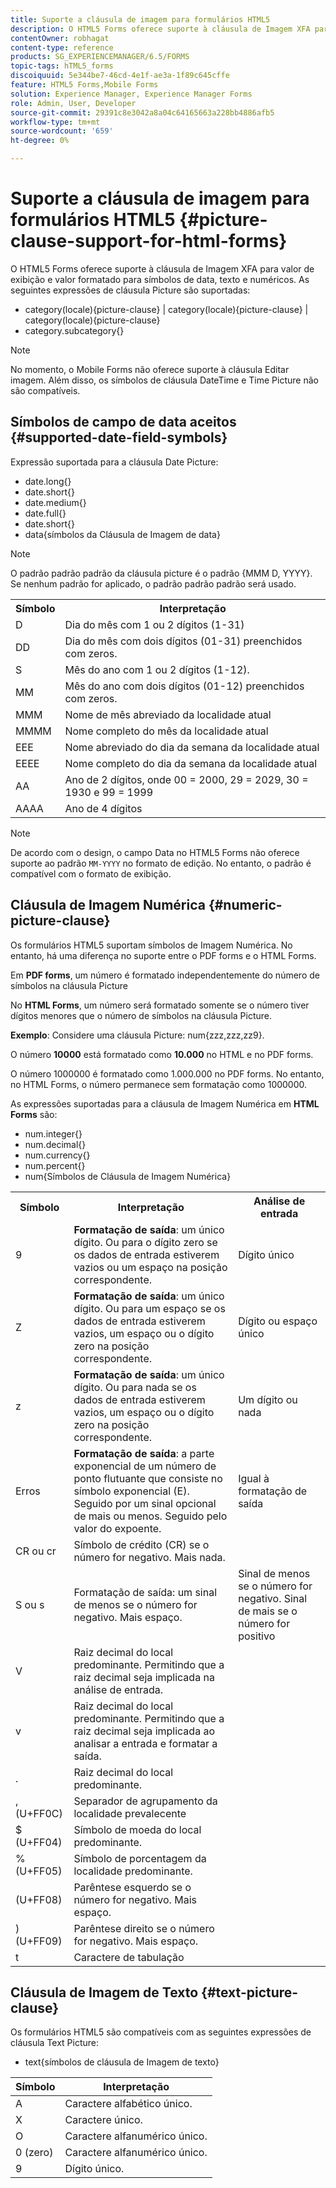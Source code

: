 ```yaml
---
title: Suporte a cláusula de imagem para formulários HTML5
description: O HTML5 Forms oferece suporte à cláusula de Imagem XFA para valor de exibição e valor formatado para símbolos de data, texto e numéricos.
contentOwner: robhagat
content-type: reference
products: SG_EXPERIENCEMANAGER/6.5/FORMS
topic-tags: hTML5_forms
discoiquuid: 5e344be7-46cd-4e1f-ae3a-1f89c645cffe
feature: HTML5 Forms,Mobile Forms
solution: Experience Manager, Experience Manager Forms
role: Admin, User, Developer
source-git-commit: 29391c8e3042a8a04c64165663a228bb4886afb5
workflow-type: tm+mt
source-wordcount: '659'
ht-degree: 0%

---
```


# Suporte a cláusula de imagem para formulários HTML5 {#picture-clause-support-for-html-forms}

O HTML5 Forms oferece suporte à cláusula de Imagem XFA para valor de exibição e valor formatado para símbolos de data, texto e numéricos. As seguintes expressões de cláusula Picture são suportadas:

* category(locale){picture-clause} | category(locale){picture-clause} | category(locale){picture-clause}
* category.subcategory{}

>[!NOTE]
>
>No momento, o Mobile Forms não oferece suporte à cláusula Editar imagem. Além disso, os símbolos de cláusula DateTime e Time Picture não são compatíveis.

## Símbolos de campo de data aceitos {#supported-date-field-symbols}

Expressão suportada para a cláusula Date Picture:

* date.long{}
* date.short{}
* date.medium{}
* date.full{}
* date.short{}
* data{símbolos da Cláusula de Imagem de data}

>[!NOTE]
>
>O padrão padrão padrão da cláusula picture é o padrão {MMM D, YYYY}. Se nenhum padrão for aplicado, o padrão padrão padrão será usado.

<table>
 <tbody>
  <tr>
   <th><strong>Símbolo</strong></th>
   <th>Interpretação</th>
  </tr>
  <tr>
   <td>D</td>
   <td>Dia do mês com 1 ou 2 dígitos (1-31)</td>
  </tr>
  <tr>
   <td>DD</td>
   <td>Dia do mês com dois dígitos (01-31) preenchidos com zeros.<br /> </td>
  </tr>
  <tr>
   <td>S</td>
   <td>Mês do ano com 1 ou 2 dígitos (1-12).<br /> </td>
  </tr>
  <tr>
   <td>MM</td>
   <td>Mês do ano com dois dígitos (01-12) preenchidos com zeros.<br /> </td>
  </tr>
  <tr>
   <td>MMM</td>
   <td>Nome de mês abreviado da localidade atual<br /> </td>
  </tr>
  <tr>
   <td>MMMM</td>
   <td>Nome completo do mês da localidade atual<br /> </td>
  </tr>
  <tr>
   <td>EEE</td>
   <td>Nome abreviado do dia da semana da localidade atual<br /> </td>
  </tr>
  <tr>
   <td>EEEE</td>
   <td>Nome completo do dia da semana da localidade atual<br /> </td>
  </tr>
  <tr>
   <td>AA</td>
   <td>Ano de 2 dígitos, onde 00 = 2000, 29 = 2029, 30 = 1930 e 99 = 1999<br /> </td>
  </tr>
  <tr>
   <td>AAAA</td>
   <td>Ano de 4 dígitos<br /> </td>
  </tr>
 </tbody>
</table>

>[!NOTE]
>
> De acordo com o design, o campo Data no HTML5 Forms não oferece suporte ao padrão `MM-YYYY` no formato de edição. No entanto, o padrão é compatível com o formato de exibição.

## Cláusula de Imagem Numérica {#numeric-picture-clause}

Os formulários HTML5 suportam símbolos de Imagem Numérica. No entanto, há uma diferença no suporte entre o PDF forms e o HTML Forms.

Em **PDF forms**, um número é formatado independentemente do número de símbolos na cláusula Picture

No **HTML Forms**, um número será formatado somente se o número tiver dígitos menores que o número de símbolos na cláusula Picture.

**Exemplo**: Considere uma cláusula Picture: num{zzz,zzz,zz9}.

O número **10000** está formatado como **10.000** no HTML e no PDF forms.

O número 1000000 é formatado como 1.000.000 no PDF forms. No entanto, no HTML Forms, o número permanece sem formatação como 1000000.

As expressões suportadas para a cláusula de Imagem Numérica em **HTML Forms** são:

* num.integer{}
* num.decimal{}
* num.currency{}
* num.percent{}
* num{Símbolos de Cláusula de Imagem Numérica}

<table>
 <tbody>
  <tr>
   <th><strong>Símbolo</strong></th>
   <th><strong>Interpretação</strong></th>
   <th>Análise de entrada</th>
  </tr>
  <tr>
   <td>9</td>
   <td><strong>Formatação de saída</strong>: um único dígito. Ou para o dígito zero se os dados de entrada estiverem vazios ou um espaço na posição correspondente.<br /> </td>
   <td>Dígito único</td>
  </tr>
  <tr>
   <td>Z</td>
   <td><strong>Formatação de saída</strong>: um único dígito. Ou para um espaço se os dados de entrada estiverem vazios, um espaço ou o dígito zero na posição correspondente.<br /> </td>
   <td>Dígito ou espaço único</td>
  </tr>
  <tr>
   <td>z</td>
   <td><strong>Formatação de saída</strong>: um único dígito. Ou para nada se os dados de entrada estiverem vazios, um espaço ou o dígito zero na posição correspondente.<br /> </td>
   <td>Um dígito ou nada</td>
  </tr>
  <tr>
   <td>Erros</td>
   <td><strong>Formatação de saída</strong>: a parte exponencial de um número de ponto flutuante que consiste no símbolo exponencial (E). Seguido por um sinal opcional de mais ou menos. Seguido pelo valor do expoente.<br /> </td>
   <td>Igual à formatação de saída</td>
  </tr>
  <tr>
   <td>CR ou cr<br /> </td>
   <td>Símbolo de crédito (CR) se o número for negativo. Mais nada.</td>
   <td><br type="_moz" /> </td>
  </tr>
  <tr>
   <td>S ou s<br /> </td>
   <td>Formatação de saída: um sinal de menos se o número for negativo. Mais espaço.<br /> </td>
   <td>Sinal de menos se o número for negativo. Sinal de mais se o número for positivo</td>
  </tr>
  <tr>
   <td>V</td>
   <td>Raiz decimal do local predominante. Permitindo que a raiz decimal seja implicada na análise de entrada.</td>
   <td><br type="_moz" /> </td>
  </tr>
  <tr>
   <td>v</td>
   <td>Raiz decimal do local predominante. Permitindo que a raiz decimal seja implicada ao analisar a entrada e formatar a saída.</td>
   <td><br type="_moz" /> </td>
  </tr>
  <tr>
   <td>.</td>
   <td>Raiz decimal do local predominante.</td>
   <td><br type="_moz" /> </td>
  </tr>
  <tr>
   <td>, (U+FF0C)</td>
   <td>Separador de agrupamento da localidade prevalecente</td>
   <td><br type="_moz" /> </td>
  </tr>
  <tr>
   <td>$ (U+FF04)</td>
   <td>Símbolo de moeda do local predominante.</td>
   <td><br type="_moz" /> </td>
  </tr>
  <tr>
   <td>% (U+FF05)</td>
   <td>Símbolo de porcentagem da localidade predominante.</td>
   <td><br type="_moz" /> </td>
  </tr>
  <tr>
   <td>(U+FF08)</td>
   <td>Parêntese esquerdo se o número for negativo. Mais espaço.</td>
   <td><br type="_moz" /> </td>
  </tr>
  <tr>
   <td>) (U+FF09)</td>
   <td>Parêntese direito se o número for negativo. Mais espaço.</td>
   <td><br type="_moz" /> </td>
  </tr>
  <tr>
   <td>t</td>
   <td>Caractere de tabulação</td>
   <td><br type="_moz" /> </td>
  </tr>
 </tbody>
</table>

## Cláusula de Imagem de Texto {#text-picture-clause}

Os formulários HTML5 são compatíveis com as seguintes expressões de cláusula Text Picture:

* text{símbolos de cláusula de Imagem de texto}

| **Símbolo** | **Interpretação** |
|---|---|
| A | Caractere alfabético único. |
| X | Caractere único. |
| O | Caractere alfanumérico único. |
| 0 (zero) | Caractere alfanumérico único. |
| 9 | Dígito único. |
